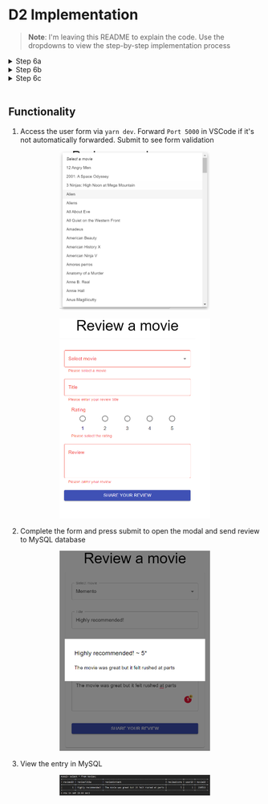 # D2 Implementation

> **Note**: I'm leaving this README to explain the code. Use the dropdowns to view the step-by-step implementation process


<details> 
<summary>Step 6a</summary>

> a. Augment your copy of IMDB database (loaded in Step 1 into YourUserID database in MySQL). Specifically, create two tables specified below. In addition to the listed attributes, add Foreign Keys required to join (a) User with Review and (b) Review with Movie

<br>

> i. Table name: User Attributes: userID (Primary Key), firstName, lastName, email, phone, dateOfBirth

* userID is the primary key and it auto increments so each time a user is added, the ID is auto-assigned 

```sql
CREATE TABLE User (
	userID INT NOT NULL AUTO_INCREMENT,
	firstName VARCHAR(255),
	lastName VARCHAR(255),
	email VARCHAR(255),
	phone VARCHAR(255),
	dateOfBirth DATE,	
	PRIMARY KEY (userID)
);
```
<br>

> ii. Table name: Review Attributes: reviewID (Primary Key), reviewTitle, reviewContent (200 characters maximum), reviewScore [values: 1-5]

* Similar to userID, this table auto-assigns IDs whenever a review is added
* There are 2 foreign keys that connect this table to the movie and User tables
* Review score has a constraint where its values can only be 1, 2, 3, 4, or 5

```sql
CREATE TABLE Review (
	reviewID INT NOT NULL AUTO_INCREMENT,
	reviewTitle VARCHAR(255),
	reviewContent VARCHAR(200),
	reviewScore INT(1),	
	userID INT,
	movieID INT,
	PRIMARY KEY (reviewID),
	CHECK (reviewScore in (1,2,3,4,5)),
	FOREIGN KEY (userID) REFERENCES User(userID),
	FOREIGN KEY (movieID) REFERENCES movies(id)
);
```

</details>

<details> 
<summary>Step 6b</summary>

> b. Read the list of movies from MySQL 

<br>

> i. Upon the first render, the React code should send a request to the NodeJS POST api getMovies in server.js (see point 6.a.iv below) to retrieve the list of all movie records from the YourUserID.movies table in MySQL. 

1. The first step was connecting MySQL to `server.js` by configuring the database settings. Since the development environment is in-use, the host is *localhost*

    ```js
    const db = mysql.createPool({
        host: "localhost",
        user: "b33luo",
        password: "Password1",
        database: "b33luo"
    });
    ```

1. Next, an API was added to connect `server.js` and `index.js`. This queries all rows in the movie database and sends them as a JSON object to the frontend

    ```js
    // API to send all MySQL movie data to frontend 'Select Movie' element
    app.post('/api/getMovies', (req, res) => {
        const sqlSelect = "SELECT * FROM movies";
        db.query(sqlSelect, (err, result) => {
            res.send(result);
        });
    });
    ```

<br>

> ii. When the React code receives the list of movies, it should assign the received movies list to a stateful list movies. 

3. I added a state variable to store the incoming list of movies

    ```js
    const [movies, updateMovies] = React.useState();
    ```

1. I used the axios library as an http client to communicate between `server.js` and `index.js`: 

    ```js
    import * as axy from 'axios';
    ```

1. In the `MovieSelection` component, I added a `useEffect()` hook to call the `getMovies` api and load all movies into the `movies` state variable upon first render

    ```js
    // Auto-loading movie titles from database
    useEffect(() => {
        axy.post(url + "/api/getMovies").then((response) => {
        updateMovies(response.data);
        });
    }, []);
    ```

<br>

> iii. Write code to populate the MUI Select element (created in D1) with the values from the stateful list. 

6. The MUI select element was populated by mapping out the `movies` state variable and creating a `<MenuItem>` for each movie:

    ```js
    <MenuItem value="">
        <em>Select a movie</em>
    </MenuItem>
    {movies
        ? movies.map((item, index) => (
        <MenuItem key={index} value={item.id}>{item.name}</MenuItem>
        ))
        : null
    }
    ```

<br>

> iv. In NodeJS (server.js) create a POST api getMovies that will receive a POST request from React (point 6.a.i above), and retrieve all records of movies from the YourUserID.movies table in MySQL. For each movie, it must retrieve all fields (id, name, year, quality). Finally, the api must send the list of records as a JSON object to React.

* See above `api/getMovies`

</details>

<details> 
<summary>Step 6c</summary>

> c. Write the user-created movie review to MySQL 

<br>

> i. When the user clicks "Submit", the React should send all review data (movie id, user id, reviewTitle, reviewContent, reviewScore) to the POST api addReview in server.js. Make sure that the D1 validation checks still work, and that the code verifies that the user selects a movie from the drop-down list. Note: for D2, declare userID as a stateful variable and set it to '1'. (You will implement user signin in D3).

1. Another API is required, `addReview`, to insert the review into the database. The request body comes from the frontend form submission

    ```js
    // API to post user reviews to database
    app.post('/api/addReview', (req, res) => {
        const reviewTitle = req.body.reviewTitle;
        const reviewContent = req.body.reviewContent;
        const reviewScore = req.body.reviewScore;
        const userID = req.body.userID;
        const movieID = req.body.movieID;

        const sqlInsert = "INSERT INTO Review(reviewTitle, reviewContent, reviewScore, userID, movieID) VALUES (?,?,?,?,?)";
        db.query(sqlInsert, [reviewTitle, reviewContent, reviewScore, userID, movieID], (err, result) => {
            console.log(err);
        });
    });
    ```

1. Next, code was added to send form data to the API upon successful form completion:

    ```js
    // If no errors then output user review
    if (reviewObject.body !== "" && 
        reviewObject.rating !== "" && 
        reviewObject.movie !== "" && 
        reviewObject.title !== "") {

        // Open modal to display review
        handleOpen();

        // API to send review to database
        axy.post(url + '/api/addReview', {
            reviewTitle: reviewObject.title,
            reviewContent: reviewObject.body,
            reviewScore: reviewObject.rating,
            userID: userID,
            movieID: reviewObject.movie
        })

    }
    ```

1. The userID was hardcoded as a state variable with value 1:

    ```js
    // D2: Hardcoded userID
    const [userID, setUser] = React.useState(1);
    ```

1. Validation checks were added for the `MovieSelection` component:

    ```js
    // States: Errors
    const [errorMovie, triggerErrorMovie] = React.useState(false);

    ...

    // Form submission
    const handleSubmit = (event) => {
    event.preventDefault();

    // Validation
    reviewObject.movie === "" ? triggerErrorMovie(true) : triggerErrorMovie(false)

    ...

    return (
        ...
        <Grid xs={12} item>
        <MovieSelection
            movie={movie}
            onChange={selectedMovie}
            error={errorMovie}
            helperText={errorMovie ? "Please select a movie" : " "}
        />
        </Grid>
    )

    ...

    // MovieSelection component
    <TextField
        ...
        helperText={props.helperText}
        onChange={handleChange}
    >
    ```

<br>

> ii. In server.js implement a POST api addReview, which receives usercreated review from React, and inserts the data into the appropriate tables in the YourUserID database in MySQL.

* See above `api/addReview`

</details>

<br>

## Functionality

1. Access the user form via `yarn dev`. Forward `Port 5000` in VSCode if it's not automatically forwarded. Submit to see form validation

<p align="center"><img src="documentation/images/0_dropdown.png" alt="dropdown" width="300"/></p>

<p align="center"><img src="documentation/images/1_validation.png" alt="dropdown" width="300"/></p>

2. Complete the form and press submit to open the modal and send review to MySQL database

<p align="center"><img src="documentation/images/2_submission.png" alt="dropdown" width="300"/></p>

3. View the entry in MySQL

<p align="center"><img src="documentation/images/3_database.png" alt="dropdown" width="300"/></p>
